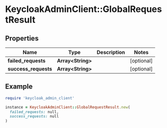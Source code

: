 # KeycloakAdminClient::GlobalRequestResult

## Properties

| Name | Type | Description | Notes |
| ---- | ---- | ----------- | ----- |
| **failed_requests** | **Array&lt;String&gt;** |  | [optional] |
| **success_requests** | **Array&lt;String&gt;** |  | [optional] |

## Example

```ruby
require 'keycloak_admin_client'

instance = KeycloakAdminClient::GlobalRequestResult.new(
  failed_requests: null,
  success_requests: null
)
```

